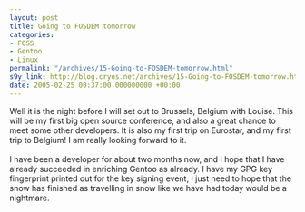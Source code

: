 ```yaml
---
layout: post
title: Going to FOSDEM tomorrow
categories:
- FOSS
- Gentoo
- Linux
permalink: "/archives/15-Going-to-FOSDEM-tomorrow.html"
s9y_link: http://blog.cryos.net/archives/15-Going-to-FOSDEM-tomorrow.html
date: 2005-02-25 00:37:00.000000000 +00:00
---
```

Well it is the night before I will set out to Brussels, Belgium with Louise. This will be my first big open source conference, and also a great chance to meet some other developers. It is also my first trip on Eurostar, and my first trip to Belgium! I am really looking forward to it.<br />
<br />
I have been a developer for about two months now, and I hope that I have already succeeded in enriching Gentoo as already. I have my GPG key fingerprint printed out for the key signing event, I just need to hope that the snow has finished as travelling in snow like we have had today would be a nightmare.
